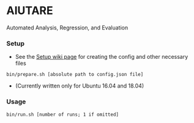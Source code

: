 # AIUTARE
Automated Analysis, Regression, and Evaluation

### Setup
- See the [Setup wiki page](https://github.com/FedericoAureliano/aiutare/wiki/Setup) for creating the config and other necessary files
```
bin/prepare.sh [absolute path to config.json file]
```
- (Currently written only for Ubuntu 16.04 and 18.04)

### Usage
```
bin/run.sh [number of runs; 1 if omitted]
```